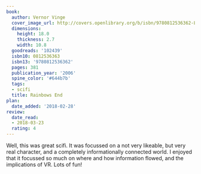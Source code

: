 ```yaml
---
book:
  author: Vernor Vinge
  cover_image_url: http://covers.openlibrary.org/b/isbn/9780812536362-L.jpg
  dimensions:
    height: 18.0
    thickness: 2.7
    width: 10.8
  goodreads: '102439'
  isbn10: 0812536363
  isbn13: '9780812536362'
  pages: 381
  publication_year: '2006'
  spine_color: '#644b7b'
  tags:
  - scifi
  title: Rainbows End
plan:
  date_added: '2018-02-28'
review:
  date_read:
  - 2018-03-23
  rating: 4
---
```


Well, this was great scifi. It was focussed on a not very likeable, but very real character, and a completely
informationally connected world. I enjoyed that it focussed so much on where and how information flowed, and the
implications of VR. Lots of fun!
